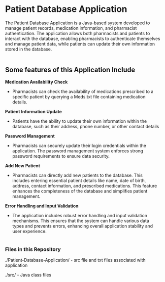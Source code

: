 # Patient Database Application

The Patient Database Application is a Java-based system developed to manage patient records, medication information, and pharmacist authentication. The application allows both pharmacists and patients to interact with the database, enabling pharmacists to authenticate themselves and manage patient data, while patients can update their own information stored in the database.
<br></br>
## Some features of this Application Include
**Medication Availability Check**
  - Pharmacists can check the availability of medications prescribed to a specific patient by querying a Meds.txt file containing medication details.

**Patient Information Update**
- Patients have the ability to update their own information within the database, such as their address, phone number, or other contact details

**Password Management**
  - Pharmacists can securely update their login credentials within the application. The password management system enforces strong password requirements to ensure data security.

**Add New Patient**
  - Pharmacists can directly add new patients to the database. This includes entering essential patient details like name, date of birth, address, contact information, and prescribed medications. This feature enhances the completeness of the database and simplifies patient management.

**Error Handling and Input Validation**
  - The application includes robust error handling and input validation mechanisms. This ensures that the system can handle various data types and prevents errors, enhancing overall application stability and user experience.
<br></br>
### Files in this Repository
./Patient-Database-Application/ - src file and txt files associated with application

./src/ - Java class files
